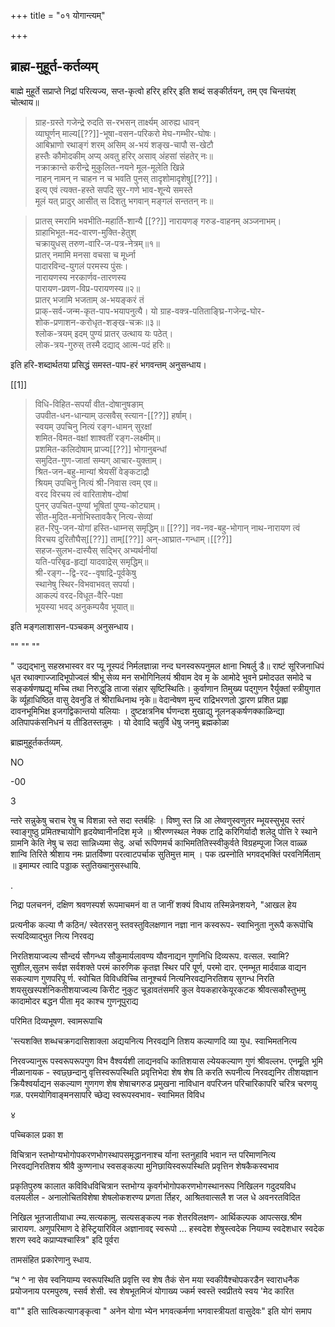+++
title = "०१ योगान्त्यम्"

+++
## ब्राह्म-मुहूर्त-कर्तव्यम्

बाह्मे मुहूर्ते सप्राप्ते निद्रां परित्यज्य, सप्त-कृत्वो हरिर् हरिर् इति शब्दं सङ्कीर्तयन्, तम् एव चिन्तयंश् चोत्थाय॥


> ग्राह-ग्रस्ते गजेन्द्रे रुदति स-रभसन् तार्क्ष्यम् आरुह्य धावन्  
व्याघूर्णन् माल्य[[??]]-भूषा-वसन-परिकरो मेघ-गम्भीर-घोषः।  
आबिभ्राणो रथाङ्गं शरम् असिम् अ-भयं शङ्ख-चापौ स-खेटौ  
हस्तैः कौमोदकीम् अप्य् अवतु हरिर् असाव् अंहसां संहतेर् नः॥  
नक्राक्रान्ते करीन्द्रे मुकुलित-नयने मूल-मूलेति खिन्ने  
नाहन् नामन् न चाहन न च भवति पुनस् तादृशोमादृशेषु[[??]]।  
इत्य् एवं त्यक्त-हस्ते सपदि सुर-गणे भाव-शून्ये समस्ते  
मूलं यत् प्रादुर् आसीत् स दिशतु भगवान् मङ्गलं सन्ततन् नः॥

> प्रातस् स्मरामि भवभीति-महार्ति-शान्यै [[??]] 
नारायणङ् गरुड-वाहनम् अञ्जनाभम्।  
ग्राहाभिभूत-मद-वारण-मुक्ति-हेतुश्  
चक्रायुधस् तरुण-वारि-ज-पत्र-नेत्रम्॥१॥  
प्रातर् नमामि मनसा वचसा च मूर्ध्ना  
पादारविन्द-युगलं परमस्य पुंसः।  
नारायणस्य नरकार्णव-तारणस्य  
पारायण-प्रवण-विप्र-परायणस्य॥२॥  
प्रातर् भजामि भजताम् अ-भयङ्करं तं  
प्राक्-सर्व-जन्म-कृत-पाप-भयापनुत्यै।
यो ग्राह-वक्त्र-पतिताङ्घ्रि-गजेन्द्र-घोर-  
शोक-प्रणाशन-करोधृत-शङ्ख-चक्रः॥३॥  
श्लोक-त्रयम् इदम् पुण्यं प्रातर् उत्थाय यः पठेत्।  
लोक-त्रय-गुरुस् तस्मै दद्याद् आत्म-पदं हरिः॥ 

इति हरि-शब्दार्थतया प्रसिद्धं समस्त-पाप-हरं भगवन्तम् अनुसन्धाय।

[[1]]

> विधि-विहित-सपर्यां वीत-दोषानुषङाम्  
उपवीत-धन-धान्याम् उत्सवैस् स्त्यान-[[??]] हर्षाम्।  
स्वयम् उपचिनु नित्यं रङ्ग-धामन् सुरक्षां  
शमित-विमत-वक्षां शाश्वतीं रङ्ग-लक्ष्मीम्॥  
प्रशमित-कलिदोषाम् प्राज्य[[??]] भोगानुबन्धां  
समुदित-गुण-जातां सम्यग् आचार-युक्ताम्।  
श्रित-जन-बहु-मान्यां श्रेयसीं वेङ्कटाद्रौ  
श्रियम् उपचिनु नित्यं श्री-निवास त्वम् एव॥  
वरद विरचय त्वं वारिताशेष-दोषां  
पुनर् उपचित-पुण्यां भूषितां पुण्य-कोट्याम्।  
सीत-मुदित-मनोभिस्तावकैर् नित्य-सेव्यां  
हत-रिपु-जन-योगां हस्ति-धाम्नस् समृद्धिम्॥ [[??]] 
नव-नव-बहु-भोगान् नाथ-नारायण त्वं  
विरचय दुरितौघैस्[[??]] ताम्[[??]] अन्-आघ्रात-गन्धाम्।[[??]]  
सहज-सुलभ-दास्यैस् सद्भिर् अभ्यर्थनीयां  
यति-परिबृढ-हृद्यां यादवाद्रेस् समृद्धिम्॥  
श्री-रङ्ग--द्वि-रद--वृषाद्रि-पूर्वकेषु  
स्थानेषु स्थिर-विभवाभवत् सपर्या।  
आकल्पं वरद-विधूत-वैरि-पक्षा  
भूयस्या भवद् अनुकम्पयैव भूयात्॥ 

इति मङ्गलाशासन-पञ्चकम् अनुसन्धाय।

""
""
""


" उद्यद्भानु सहस्रभास्वर वर प्यू नूस्पदं निर्मलज्ञान्ना नन्द घनस्वरूपनुमल क्षाना भिषर्लु डै॥ राष्टं सूरिजनाधिपं धृत रथाक्गाज्जादिभूपोज्वलं श्रीभू सेव्य मन सभोगिनिलयं श्रीवाम देव मृ के आमोदे भुवने प्रमोदउत समोदे च सङ्कर्षणष्प्रद्यु मच्चि तथा निरुद्धुडि ताजा संहार सृष्टिस्थितिः। कुर्वाणान तिमुख्य पद्गुणन रैर्युक्तां स्त्रीयुगात कॆ र्व्यूहाधिष्ठित वासु देवनुडि तं श्रीराब्धिनाथ नृके॥ वेदान्वेषण मुन्द राद्रिभरणतो द्धारण प्रशित प्रह्ला दावनभूमिभिक्ष इजगद्विकान्तयो यलियाः । दुष्टक्षत्रनिब र्घणन्दश मुखाद्यु नूलनङ्कर्षणक्काळिन्द्या अतिपापकंसनिधनं य तीडितस्तन्नुमः । यो देवादि चतुर्वि धेषु जनमु ब्रह्मकोळा 

ब्राह्ममुहूर्तकर्तव्यम्. 

NO 

-00 

3 

न्तरे सन्नुकेषु चराच रेषु च विशन्ना स्ते सदा स्तर्बहिः । विष्णु स्त न्नि आ लेष्वणुस्वणुतर म्भूयस्सुभूय स्तरं स्वाङ्गुष्ठु प्रमितश्चायोगि हृदयेष्वानीनदिश मृजे ॥ श्रीरण्णस्थल नेक्क टाद्रि करिगिर्यादौ शलेदु पोत्ति रे स्थाने ग्रामनि केति नेषु च सदा सान्निध्यमा सेदु. अर्चा रूपिणमर्च काभिमतितिस्स्वीकुर्वते विग्रहम्पूजा जिल वाळ्ळ शान्वि तिरिते श्रीशाय नमः प्रातर्विष्णा परत्वाटपर्चाक सुतिमुत्त माम् । पक त्प्रस्नोति भगवद्भक्तिं परवनिर्मिताम् ॥ इमाम्पर त्वादि पड्डाक स्तुतिख्चानुसस्धायि. 

. 

निद्रा पलचननं, दक्षिण श्रवणस्पर्श रूपमाचमनं वा त जानीं शक्यं विधाय तस्मिन्नेनशयने, "आखल हेय 

प्रत्यनीक कल्या णै कठिन/ स्वेतरसनु स्तवस्तुविलक्षणान नज्ञा नान कस्वरूप- स्वाभिनुता नुरूपै करूपॊचि स्त्यदिव्याद्भुत नित्य निरवद्य 

निरतिशयाज्वल्य सौन्दर्य सौगन्ध्य सौकुमार्यलावण्य यौवनाद्यन गुणनिधि दिव्यरूप. वत्सल. स्वामि? सुशील,सुलभ सर्वज्ञ सर्वशक्ते परमं कारुणिक कृतज्ञ स्थिर परि पूर्ण, परमो दार. एनम्भूत मार्दवाळ वाद्यन सकल्याण गुणपरिपू र्ण. स्वोचित विविधविच्चि तानूश्चर्य नित्यनिरवद्यनिरतिशय सुगन्ध निरति शयसुखस्पर्शनिकतीशयाज्वल्य किरीट नुकुट चूडावतंसमरि कुल वेयकहारकेयूरकटक श्रीवत्सकौस्तुभमु कादामोदर बद्धन पीता मृद काश्च गुणनूपुराद्य 

परिमित दिव्यभूषण. स्वामरूपाचि 

'स्त्यशक्ति शब्धचक्रगदासिशाक्ला अद्ययनित्य निरवद्यनि तिशय कल्याणदि व्या युध. स्वाभिमतनित्य 

निरवज्यानुरू पस्वरूपरूपगुण विभ वैश्वर्यशी लाद्यनवधि कातिशयास ल्येयकल्याण गुणं श्रीवल्लभ. एनमूृति भूमि नीळानायक - स्वछ्छन्दानु वृत्तिस्वरूपस्थिति प्रवृत्तिभेदा शेष शेष ति करति रूपनीत्य निरवद्यनिर तीशयज्ञान क्रियैश्वर्याद्यन सकल्याण गुणगण शेष शेषाचगरुड प्रमुखना नाविधान वपरिजन परिचारिकापरि चरित्र चरणयु गळ. परमयोगिवाङ्मनसापरि च्छेद्य स्वरूपस्वभाव- स्वाभिमत विविध 

४ 

पच्चिकाल प्रका श 

विचित्रान स्तभोग्यभोगोपकरणभोगस्थापसमृद्धाननाश्च र्याना स्तनुहावि भवान न्त परिमाणनित्य निरवद्यनिरतिशय श्रीवै कुण्णनाध स्वसङ्कल्पा मुनिछायिस्वरूपस्थिति प्रवृत्तिन शेषकैकस्वभाव 

प्रकृतिपुरुष कालात कविविधविचित्रान स्तभोग्य कृवर्गभोगोपकरणभोगस्थानरूप निखिलन गदुदयविध वलयलील - अनालोचितविशेषा शेषलोकशरण्य प्रणता र्तिहर, आश्रितवात्सलै श जल धे अवनरतविदित 

निखिल भूतजातीयाधा त्म्य.सत्यकामु. सत्यसङ्कल्प नक शेतरविलक्षण- आर्थिकल्पक आपत्सख.श्रीम न्नारायण. अणुपरिमाण दे हेस्ट्रियारिविल अज्ञानावद्द स्वरूपो ... हस्वदेश शेषुस्त्वदेक नियाम्य स्वदेशधार स्वदेक शरण स्वदे कप्राप्यश्चास्त्रि" इदि पूर्वरा 

तामसंहित प्रकारेणानु स्धाय. 

“भ ^ ना सेव स्वनियाम्य स्वरूपस्थिति प्रवृत्ति स्व शेष तैकं सेन मया स्वकीयैश्चोपकरडैन स्वाराधनैक प्रयोजनाय परमपुरुष, स्सर्व शेसी. स्व शेषभूतमिजं योगाख्य ज्कर्म स्वस्तॆ स्वप्रीतये स्वय 'मेद कारित 

वा"" इति सात्विकत्यागङ्कृत्वा " अनेन योगा भ्येन भगवत्कर्मणा भगवास्त्रीयतां वासुदेवः" इति योगं समाप 
